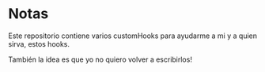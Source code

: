 # Notas

Este repositorio contiene varios customHooks para ayudarme a mi y a quien sirva, estos hooks.

También la idea es que yo no quiero volver a escribirlos!